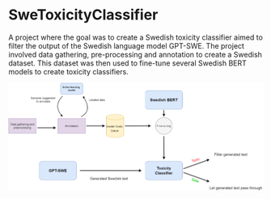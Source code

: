 # SweToxicityClassifier
A project where the goal was to create a Swedish toxicity classifier aimed to filter the output of the Swedish language model GPT-SWE. The project involved data gathering, pre-processing and annotation to create a Swedish dataset. This dataset was then used to fine-tune several Swedish BERT models to create toxicity classifiers.

![alt text](Project_overview.png)
